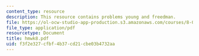 ```yaml
---
content_type: resource
description: This resource contains problems young and freedman.
file: https://ol-ocw-studio-app-production.s3.amazonaws.com/courses/8-01x-physics-i-classical-mechanics-with-an-experimental-focus-fall-2002/f3f2e327cfbf4b37cd21cbe03b4732aa_hmwk8.pdf
file_type: application/pdf
resourcetype: Document
title: hmwk8.pdf
uid: f3f2e327-cfbf-4b37-cd21-cbe03b4732aa
---
```

